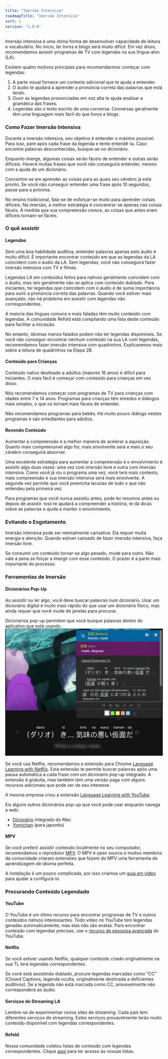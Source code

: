 ```yaml
---
title: "Imersão Intensiva"
roadmapTitle: "Imersão Intensiva"
sort: 1
version: "1.0.0"
---
```


Imersão intensiva é uma ótima forma de desenvolver capacidade de leitura e vocabulário. No início, ler livros e blogs será muito difícil. Em vez disso, recomendamos assistir programas de TV com legendas na sua língua-alvo (LA).

Existem quatro motivos principais para recomendarmos começar com legendas:

1. A parte visual fornece um contexto adicional que te ajuda a entender.
1. O áudio te ajudará a aprender a pronúncia correta das palavras que está lendo.
1. Ouvir as legendas pronunciadas em voz alta te ajuda analisar a gramática das frases.
1. Legendas são o texto escrito de uma conversa. Conversas geralmente têm uma linguagem mais fácil do que livros e blogs.

### Como Fazer Imersão Intensiva

Durante a imersão intensiva, seu objetivo é entender o máximo possível. Para isso, pare após cada frase da legenda e tente entendê-la. Caso encontre palavras desconhecidas, busque-as no dicionário.

Enquanto imerge, algumas coisas serão fáceis de entender e outras serão difíceis. Haverá muitas frases que você não conseguirá entender, mesmo com a ajuda de um dicionário.

Concentre-se em aprender as coisas para as quais seu cérebro já está pronto. Se você não conseguir entender uma frase após 10 segundos, passe para a próxima.

No ensino tradicional, fala-se de esforçar-se muito para aprender coisas difíceis. Na imersão, a melhor estratégia é concentrar-se apenas nas coisas fáceis. À medida que sua compreensão cresce, as coisas que antes eram difíceis tornam-se fáceis.

### O quê assistir

#### Legendas

Sem uma boa habilidade auditiva, entender palavras apenas pelo áudio é muito difícil. É importante encontrar conteúdo em que as legendas da LA coincidem com o áudio da LA. Sem legendas, você não conseguirá fazer imersão intensiva com TV e filmes.

Legendas LA em conteúdos feitos para nativos geralmente coincidem com o áudio, mas isto geralmente não se aplica com conteúdo dublado. Para iniciantes, ter legendas que coincidem com o áudio é de suma importância para ouvir a pronúncia correta das palavras. Quando você estiver mais avançado, não há problema em assistir com legendas não correspondentes.

A maioria das línguas comuns e mais faladas têm muito conteúdo com legendas. A comunidade Refold está compilando uma lista deste conteúdo para facilitar a iniciação.

No entanto, idiomas menos falados podem não ter legendas disponíveis. Se você não conseguir encontrar nenhum conteúdo na sua LA com legendas, recomendamos fazer imersão intensiva com quadrinhos. Explicaremos mais sobre a leitura de quadrinhos na Etapa 2B.

#### Conteúdo para Crianças

Conteúdo nativo destinado a adultos (maiores 16 anos) é difícil para iniciantes. O mais fácil é começar com conteúdo para crianças em vez disso.

Nós recomendamos começar com programas de TV para crianças com idades entre 7 e 14 anos. Programas para crianças têm enredos e diálogos mais simples, o que os tornam mais fáceis de entender.

Não recomendamos programas para bebês. Há muito pouco diálogo nestes programas e são entediantes para adultos.

#### Revendo Conteúdo

Aumentar a compreensão é a melhor maneira de acelerar a aquisição. Quanto mais compreensível algo for, mais envolvente será e mais o seu cérebro conseguirá absorver.

Uma excelente estratégia para aumentar a compreensão e o envolvimento é assistir algo duas vezes: uma vez com imersão livre e outra com imersão intensiva. Como você já viu o programa uma vez, você terá mais contexto, mais compreensão e sua imersão intensiva será mais envolvente. A segunda vez permite que você preencha lacunas de tudo o que não entendeu pela primeira vez.

Para programas que você nunca assistiu antes, pode ler resumos antes ou depois de assistir. Isso te ajudará a compreender a história, te dá dicas sobre as palavras e ajuda a manter o envolvimento.

### Evitando o Esgotamento

Imersão intensiva pode ser mentalmente cansativa. Ela requer muita energia e atenção. Quando estiver cansado de fazer imersão intensiva, faça imersão livre.

Se consumir um conteúdo tornar-se algo pesado, mude para outro. Não vale a pena se forçar a imergir com esse conteúdo. O prazer é a parte mais importante do processo.

### Ferramentas de Imersão

#### Dicionários Pop-Up

Ao assistir ou ler algo, você deve buscar palavras num dicionário. Usar um dicionário digital é muito mais rápido do que usar um dicionário físico, mas ainda requer que você mude de janelas para procurar.

Dicionários pop-up permitem que você busque palavras dentro do aplicativo que está usando. ![](../../../images/popup-dictionary.png)

Se você usa Netflix, recomendamos a extensão para Chrome [Language Learning with Netflix][llwn-link]. Esta extensão te permite buscar palavras após uma pausa automática a cada frase com um dicionário pop-up integrado. A extensão é gratuita, mas também tem uma versão paga com alguns recursos adicionais que pode ser de seu interesse.

A mesma empresa criou a extensão [Language Learning with YouTube][llwyt-link].

Eis alguns outros dicionários pop-up que você pode usar enquanto navega a web:

-   [Dicionário][mac-dictionary] integrado do Mac
-   [Yomichan][yomichan] (para japonês)

#### MPV

Se você preferir assistir conteúdo localmente no seu computador, recomendamos o reprodutor [MPV][mpv-link]. O MPV é open source e muitos membros da comunidade criaram extensões que fazem do MPV uma ferramenta de aprendizagem de idioma perfeita.

A instalação é um pouco complicada, por isso criamos um [guia em vídeo][mpv-guide] para ajudar a configurá-lo.

### Procurando Conteúdo Legendado

#### YouTube

O YouTube é um ótimo recurso para encontrar programas de TV e outros conteúdos nativos interessantes. Todo vídeo no YouTube tem legendas geradas automaticamente, mas elas não são exatas. Para encontrar conteúdo com legendas precisas, use o [ recurso de pesquisa avançada][youtube-sub-search] do YouTube.

#### Netflix

Se você estiver usando Netflix, qualquer conteúdo criado originalmente na sua TL terá legendas correspondentes.

Se você está assistindo dublado, procure legendas marcadas como "CC" (Closed Captions, legenda oculta, originalmente destinada a deficientes auditivos). Se a legenda não está marcada como CC, provavelmente não corresponderá ao áudio.

#### Serviços de Streaming LA

Lembre-se de experimentar novos sites de streaming. Cada país tem diferentes serviços de streaming. Estes serviços provavelmente terão muito conteúdo disponível com legendas correspondentes.

#### Refold

Nossa comunidade coletou listas de conteúdo com legendas correspondentes. Clique [aqui][join-link] para ter acesso às nossas listas.

[join-link]: /join
[llwn-link]: https://languagelearningwithnetflix.com/
[llwyt-link]: https://chrome.google.com/webstore/detail/language-learning-with-yo/jkhhdcaafjabenpmpcpgdjiffdpmmcjb
[yomichan]: https://chrome.google.com/webstore/detail/yomichan/ogmnaimimemjmbakcfefmnahgdfhfami
[mac-dictionary]: https://wokabulary.com/blog/the-built-in-dictionary-on-mac-and-iphone.html
[mpv-link]: https://mpv.io/
[mpv-guide]: https://youtu.be/bbg6ztWecbU
[youtube-sub-search]: https://support.google.com/youtube/answer/3029103?hl=en
